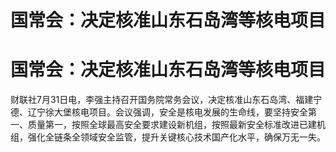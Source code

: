 # 国常会：决定核准山东石岛湾等核电项目

# 国常会：决定核准山东石岛湾等核电项目

财联社7月31日电，李强主持召开国务院常务会议，决定核准山东石岛湾、福建宁德、辽宁徐大堡核电项目。会议强调，安全是核电发展的生命线，要坚持安全第一、质量第一，按照全球最高安全要求建设新机组，按照最新安全标准改进已建机组，强化全链条全领域安全监管，提升关键核心技术国产化水平，确保万无一失。

